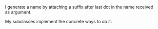 I generate a name by attaching a suffix after last dot in the name received as argument. My subclasses implement the concrete ways to do it.